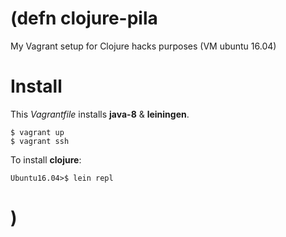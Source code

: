 # (defn clojure-pila
My Vagrant setup for Clojure hacks purposes (VM ubuntu 16.04)

# Install
This *Vagrantfile* installs **java-8** & **leiningen**.

```
$ vagrant up
$ vagrant ssh
```

To install **clojure**:

```
Ubuntu16.04>$ lein repl
```
# )
